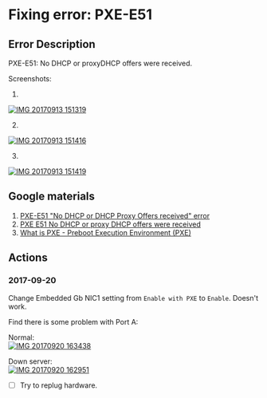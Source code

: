 # Fixing error: PXE-E51

## Error Description

PXE-E51: No DHCP or proxyDHCP offers were received.

Screenshots:

1.
<a href="https://ibb.co/eOUNoa"><img src="https://thumb.ibb.co/eOUNoa/IMG_20170913_151319.jpg" alt="IMG 20170913 151319" border="0" /></a>

2.
<a href="https://ibb.co/dH8tuF"><img src="https://thumb.ibb.co/dH8tuF/IMG_20170913_151416.jpg" alt="IMG 20170913 151416" border="0" /></a>

3.
<a href="https://ibb.co/ng9cMv"><img src="https://thumb.ibb.co/ng9cMv/IMG_20170913_151419.jpg" alt="IMG 20170913 151419" border="0" /></a>

## Google materials

1. [PXE-E51 "No DHCP or DHCP Proxy Offers received" error](https://community.saas.hpe.com/t5/ProLiant-Deployment-and/PXE-E51-quot-No-DHCP-or-DHCP-Proxy-Offers-received-quot-error/td-p/835177)
1. [PXE E51 No DHCP or proxy DHCP offers were received](https://support.symantec.com/en_US/article.TECH12323.html)
1. [What is PXE - Preboot Execution Environment (PXE)](http://searchnetworking.techtarget.com/definition/Preboot-Execution-Environment)

## Actions

### 2017-09-20

Change Embedded Gb NIC1 setting from `Enable with PXE` to `Enable`. Doesn't work.

Find there is some problem with Port A:

Normal:<br>
<a href="https://ibb.co/eQqCDk"><img src="https://thumb.ibb.co/eQqCDk/IMG_20170920_163438.jpg" alt="IMG 20170920 163438" border="0" /></a>

Down server:<br>
<a href="https://ibb.co/g4b8m5"><img src="https://thumb.ibb.co/g4b8m5/IMG_20170920_162951.jpg" alt="IMG 20170920 162951" border="0" /></a>

- [ ] Try to replug hardware.
